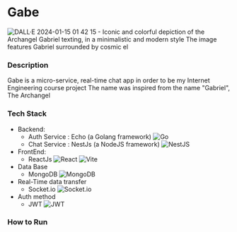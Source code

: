 # Gabe
![DALL·E 2024-01-15 01 42 15 - Iconic and colorful depiction of the Archangel Gabriel texting, in a minimalistic and modern style  The image features Gabriel surrounded by cosmic el](https://github.com/mr-amirfazel/Gabe/assets/78591315/e018608f-6f0e-44f7-a470-1d1bc89358f5)

### Description
  Gabe is a micro-service,  real-time chat app in order to be my Internet Engineering course project
  The name was inspired from the name "Gabriel", The Archangel
### Tech Stack
  - Backend:
      - Auth Service : Echo (a Golang framework) ![Go](https://img.shields.io/badge/go-%2300ADD8.svg?style=for-the-badge&logo=go&logoColor=white)
      - Chat Service : NestJs (a NodeJS framework) ![NestJS](https://img.shields.io/badge/nestjs-%23E0234E.svg?style=for-the-badge&logo=nestjs&logoColor=white)
  - FrontEnd:
    - ReactJs 	![React](https://img.shields.io/badge/react-%2320232a.svg?style=for-the-badge&logo=react&logoColor=%2361DAFB) ![Vite](https://img.shields.io/badge/vite-%23646CFF.svg?style=for-the-badge&logo=vite&logoColor=white)
  - Data Base
    - MongoDB   ![MongoDB](https://img.shields.io/badge/MongoDB-%234ea94b.svg?style=for-the-badge&logo=mongodb&logoColor=white)
  - Real-Time data transfer
      - Socket.io ![Socket.io](https://img.shields.io/badge/Socket.io-black?style=for-the-badge&logo=socket.io&badgeColor=010101)
  - Auth method
      - JWT ![JWT](https://img.shields.io/badge/JWT-black?style=for-the-badge&logo=JSON%20web%20tokens)
### How to Run
